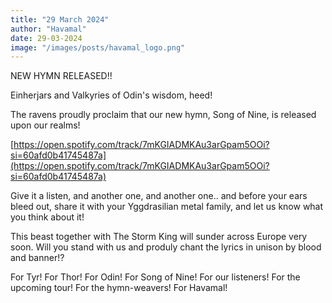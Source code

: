 ```yaml
---
title: "29 March 2024"
author: "Havamal"
date: 29-03-2024
image: "/images/posts/havamal_logo.png"
---
```


NEW HYMN RELEASED!!

Einherjars and Valkyries of Odin's wisdom, heed!

The ravens proudly proclaim that our new hymn, Song of Nine, is released upon our realms!

[https://open.spotify.com/track/7mKGIADMKAu3arGpam5OOi?si=60afd0b41745487a](https://open.spotify.com/track/7mKGIADMKAu3arGpam5OOi?si=60afd0b41745487a)

Give it a listen, and another one, and another one.. and before your ears bleed out, share it with your Yggdrasilian metal family, and let us know what you think about it!

This beast together with The Storm King will sunder across Europe very soon. Will you stand with us and produly chant the lyrics in unison by blood and banner!?

For Tyr! For Thor! For Odin! For Song of Nine! For our listeners! For the upcoming tour! For the hymn-weavers! For Havamal!